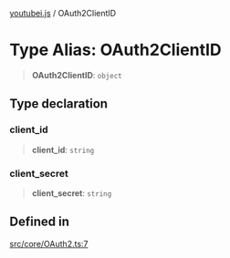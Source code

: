 [youtubei.js](../README.md) / OAuth2ClientID

# Type Alias: OAuth2ClientID

> **OAuth2ClientID**: `object`

## Type declaration

### client\_id

> **client\_id**: `string`

### client\_secret

> **client\_secret**: `string`

## Defined in

[src/core/OAuth2.ts:7](https://github.com/LuanRT/YouTube.js/blob/af92984523f90200a18314b94478a2697c9deab0/src/core/OAuth2.ts#L7)
